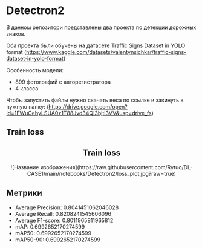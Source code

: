 <h1>Detectron2</h1>
В данном репозитори представлены два проекта по детекции дорожных знаков.  
  
  Оба проекта были обучены на датасете Traffic Signs Dataset in YOLO format (https://www.kaggle.com/datasets/valentynsichkar/traffic-signs-dataset-in-yolo-format)  

  Особенность модели: 
  - 899 фотографий с авторегистратора
  - 4 класса
  

Чтобы запустить файлы нужно скачать веса по ссылке и закинуть в нужную папку: (https://drive.google.com/open?id=1FWuCebyLSUA0z1T88Jvd34QI3bjtI3VV&usp=drive_fs)  

   <h2>Train loss</h2>
    <div align="center">
      <h2>Train loss</h2>
      ![Название изображения](https://raw.githubusercontent.com/Rytuo/DL-CASE1/main/notebooks/Detectron2/loss_plot.jpg?raw=true)
    </div>






   
  <h2>Метрики</h2>  
  
  - Average Precision: 0.8041451062046028
  - Average Recall: 0.8208241545606096
  - Average F1-score: 0.8011965811965812
  - mAP: 0.6992652170274599
  - mAP50: 0.6992652170274599
  - mAP50-90: 0.6992652170274599


    

    




 
